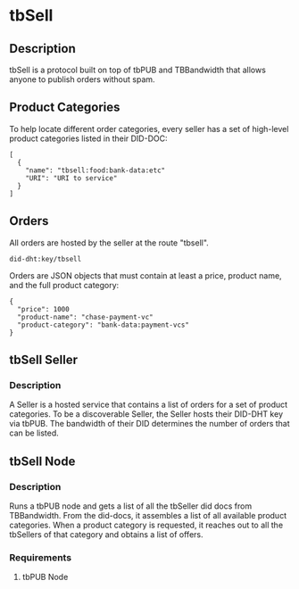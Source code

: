 # tbSell

## Description
tbSell is a protocol built on top of tbPUB and TBBandwidth that allows anyone to
publish orders without spam.

## Product Categories
To help locate different order categories, every seller has a set of high-level 
product categories listed in their DID-DOC: 
```
[
  {
    "name": "tbsell:food:bank-data:etc"
    "URI": "URI to service"
  }
]
```

## Orders

All orders are hosted by the seller at the route "tbsell".

```did-dht:key/tbsell```

Orders are JSON objects that must contain at least a price, product name, and 
the full product category:
```
{
  "price": 1000
  "product-name": "chase-payment-vc"
  "product-category": "bank-data:payment-vcs"
}
```

## tbSell Seller

### Description
A Seller is a hosted service that contains a list of orders for a set of product 
categories. To be a discoverable Seller, the Seller hosts their DID-DHT key via 
tbPUB. The bandwidth of their DID determines the number of orders that can be listed.

## tbSell Node

### Description
Runs a tbPUB node and gets a list of all the tbSeller did docs from TBBandwidth. 
From the did-docs, it assembles a list of all available product categories. 
When a product category is requested, it reaches out to all the tbSellers of that 
category and obtains a list of offers.

### Requirements
1. tbPUB Node
